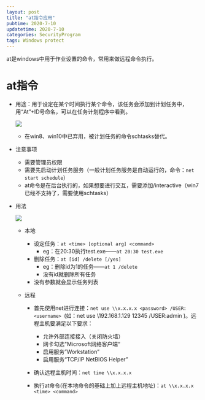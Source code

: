 ```yaml
---
layout: post
title: "at指令应用"
pubtime: 2020-7-10
updatetime: 2020-7-10
categories: SecurityProgram
tags: Windows protect
---
```


at是windows中用于作业设置的命令，常用来做远程命令执行。

# at指令

* 用途：用于设定在某个时间执行某个命令，该任务会添加到计划任务中，用“At”+ID号命名，可以在任务计划程序中看到。

  	![](https://chrishuppor.github.io/image/2020-7-11-1.png)

  * 在win8、win10中已弃用，被计划任务的命令schtasks替代。

* 注意事项

  * 需要管理员权限
  * 需要先启动计划任务服务（一般计划任务服务是自动运行的，命令：```net start schedule```）
  * at命令是在后台执行的，如果想要进行交互，需要添加/interactive（win7已经不支持了，需要使用schtasks）

* 用法

  ![](https://chrishuppor.github.io/image/2020-7-11-2.png)

  * 本地

    * 设定任务：```at <time> [optional arg] <command>```
      * eg：在20:30执行test.exe——```at 20:30 test.exe```
    * 删除任务：```at [id] /delete [/yes]```
      * eg：删除id为1的任务——```at 1 /delete```
      * 没有id就删除所有任务
    * 没有参数就会显示任务列表

  * 远程

    * 首先使用net进行连接：```net use \\x.x.x.x <password> /USER:<username> ```(如：net use \\192.168.1.129 12345 /USER:admin )。远程主机要满足以下要求：
      * 允许外部连接接入（关闭防火墙）
      * 网卡勾选"Microsoft网络客户端“
      * 启用服务”Workstation”
      * 启用服务“TCP/IP NetBIOS Helper”

    * 确认远程主机时间：```net time \\x.x.x.x ```
    * 执行at命令(在本地命令的基础上加上远程主机地址)：```at \\x.x.x.x <time> <command>```